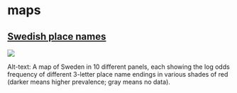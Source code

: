 # maps

## [Swedish place names](https://github.com/borstell/maps/tree/main/swedish_placenames)
![](https://github.com/borstell/maps/tree/main/swedish_placenames.png)

Alt-text: A map of Sweden in 10 different panels, each showing the log odds frequency of different 3-letter place name endings in various shades of red (darker means higher prevalence; gray means no data).
